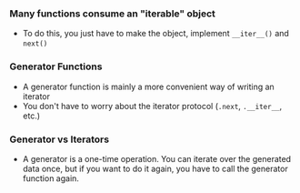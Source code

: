 ### Many functions consume an "iterable" object


- To do this, you just have to make the object, implement `__iter__()` and `next()`


### Generator Functions

- A generator function is mainly a more convenient way of writing an iterator
- You don't have to worry about the iterator protocol (`.next`, `.__iter__`, etc.)

### Generator vs Iterators

- A generator is a one-time operation. You can iterate over the generated data once, but if you want to do it again, you have to call the generator function again.
